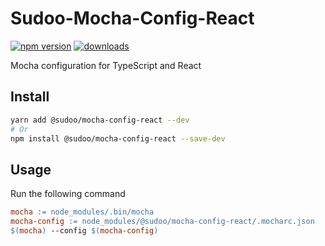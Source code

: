 # Sudoo-Mocha-Config-React

[![npm version](https://badge.fury.io/js/%40sudoo%2Fmocha-config-react.svg)](https://www.npmjs.com/package/@sudoo/mocha-config-react)
[![downloads](https://img.shields.io/npm/dm/@sudoo/mocha-config-react.svg)](https://www.npmjs.com/package/@sudoo/mocha-config-react)

Mocha configuration for TypeScript and React

## Install

```sh
yarn add @sudoo/mocha-config-react --dev
# Or
npm install @sudoo/mocha-config-react --save-dev
```

## Usage

Run the following command

```makefile
mocha := node_modules/.bin/mocha
mocha-config := node_modules/@sudoo/mocha-config-react/.mocharc.json
$(mocha) --config $(mocha-config)
```
